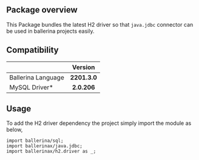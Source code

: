 ## Package overview

This Package bundles the latest H2 driver so that `java.jdbc` connector can be used in ballerina projects easily.

## Compatibility

| |   Version    |
|:---|:------------:|
|Ballerina Language | **2201.3.0** |
|MySQL Driver* |  **2.0.206**  |

## Usage

To add the H2 driver dependency the project simply import the module as below,

```ballerina
import ballerina/sql;
import ballerinax/java.jdbc;
import ballerinax/h2.driver as _;
```
